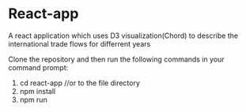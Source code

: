 # React-app
A react application which uses D3 visualization(Chord) to describe the international trade flows for differrent years 

Clone the repository and then run the following commands in your command prompt:

1) cd react-app //or to the file directory
2) npm install
3) npm run
